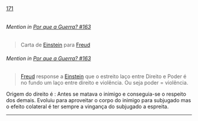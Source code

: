 [171](https://github.com/guilhermeprokisch/guilherme/issues/171) 
###### 




 ######  Mention in [Por que a Guerra? #163](Por-que-a-Guerra?-#163)  
 > Carta de [Einstein](Einstein) para [Freud](Freud)


 ######  Mention in [Por que a Guerra? #163](Por-que-a-Guerra?-#163)  
 > [Freud](Freud) response a [Einstein](Einstein) que o estreito laço entre Direito e Poder é no fundo um laço entre direito e violência. Ou seja poder = violência. 

Origem do direito é : Antes se matava o inimigo e conseguia-se o respeito dos demais. Evoluiu para aproveitar o corpo do inimigo para subjugado mas o efeito colateral é ter sempre a vingança do subjugado a espreita.

-------------------------------------------------------------------------------

